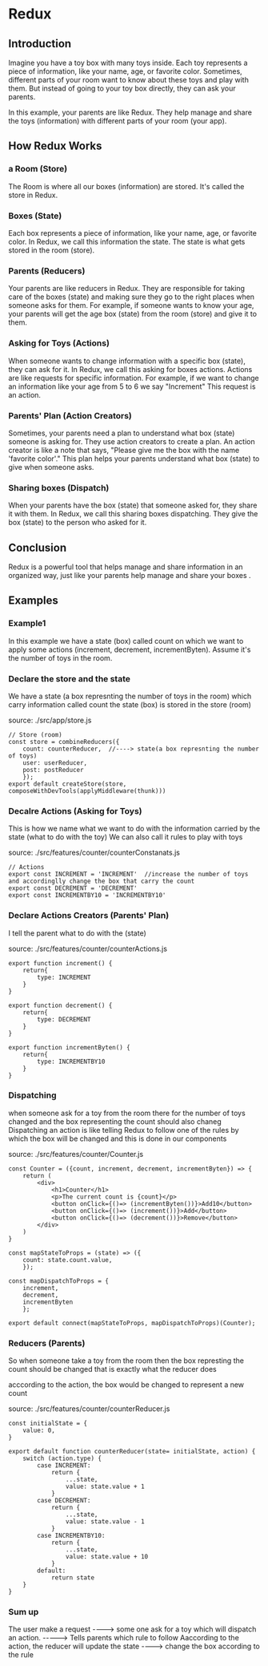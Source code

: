 # Redux

## Introduction

Imagine you have a toy box with many toys inside. Each toy represents a piece of information, like your name, age, or favorite color. Sometimes, different parts of your room want to know about these toys and play with them. But instead of going to your toy box directly, they can ask your parents.

In this example, your parents are like Redux. They help manage and share the toys (information) with different parts of your room (your app). 

## How Redux Works

### a Room (Store)

The Room is where all our boxes (information) are stored. It's called the store in Redux.

### Boxes (State)

Each box represents a piece of information, like your name, age, or favorite color. In Redux, we call this information the state. The state is what gets stored in the room (store).

### Parents (Reducers)

Your parents are like reducers in Redux. They are responsible for taking care of the boxes (state) and making sure they go to the right places when someone asks for them. For example, if someone wants to know your age, your parents will get the age box (state) from the room (store) and give it to them.

### Asking for Toys (Actions)

When someone wants to change information with a specific box (state), they can ask for it. In Redux, we call this asking for boxes actions. Actions are like requests for specific information. For example, if we want to change an information like your age from 5 to 6 we say "Increment" This request is an action.

### Parents' Plan (Action Creators)

Sometimes, your parents need a plan to understand what box (state) someone is asking for. They use action creators to create a plan. An action creator is like a note that says, "Please give me the box with the name 'favorite color'." This plan helps your parents understand what box (state) to give when someone asks.

### Sharing boxes (Dispatch)

When your parents have the box (state) that someone asked for, they share it with them. In Redux, we call this sharing boxes dispatching. They give the box (state) to the person who asked for it.

## Conclusion

Redux is a powerful tool that helps manage and share information in an organized way, just like your parents help manage and share your boxes .


## Examples

### Example1

In this example we have a state (box) called count on which we want to apply some actions (increment, decrement, incrementByten).
Assume it's the number of toys in the room.

### Declare the store and the state

We have a state (a box represnting the number of toys in the room) which carry information called count 
the state (box) is stored in the store (room)

source: ./src/app/store.js
```
// Store (room)
const store = combineReducers({
    count: counterReducer,  //----> state(a box represnting the number of toys)
    user: userReducer,
    post: postReducer
    });
export default createStore(store, composeWithDevTools(applyMiddleware(thunk)))
````

### Decalre Actions (Asking for Toys)

This is how we name what we want to do with the information carried by the state (what to do with the toy)
We can also call it rules to play with toys

source: ./src/features/counter/counterConstanats.js
```
// Actions 
export const INCREMENT = 'INCREMENT'  //increase the number of toys and accordinglly change the box that carry the count 
export const DECREMENT = 'DECREMENT'
export const INCREMENTBY10 = 'INCREMENTBY10'
```

### Declare Actions Creators (Parents' Plan)

I tell the parent what to do with the (state) 

source: ./src/features/counter/counterActions.js
```
export function increment() {
    return{
        type: INCREMENT
    }
}

export function decrement() {
    return{
        type: DECREMENT
    }
}

export function incrementByten() {
    return{
        type: INCREMENTBY10 
    }
}
```

### Dispatching 

when someone ask for a toy from the room 
there for the number of toys changed and the box representing the count should also chaneg
Dispatching an action is like telling Redux to follow one of the rules by which the box will be changed and this is done in our components 

source: ./src/features/counter/Counter.js
```
const Counter = ({count, increment, decrement, incrementByten}) => {
    return (
        <div>
            <h1>Counter</h1>
            <p>The current count is {count}</p>
            <button onClick={()=> (incrementByten())}>Add10</button>
            <button onClick={()=> (increment())}>Add</button>
            <button onClick={()=> (decrement())}>Remove</button>
        </div>
    )
}

const mapStateToProps = (state) => ({
    count: state.count.value,
    });
    
const mapDispatchToProps = {
    increment,
    decrement,
    incrementByten
    };

export default connect(mapStateToProps, mapDispatchToProps)(Counter);
```


### Reducers (Parents)

So when someone take a toy from the room then the box represting the count should be changed 
that is exactly what the reducer does

acccording to the action, the box would be changed to represent a new count

source: ./src/features/counter/counterReducer.js
```
const initialState = {
    value: 0,
}

export default function counterReducer(state= initialState, action) {
    switch (action.type) {
        case INCREMENT:
            return {
                ...state,
                value: state.value + 1 
            }
        case DECREMENT:
            return {
                ...state,
                value: state.value - 1
            }
        case INCREMENTBY10:
            return {
                ...state,
                value: state.value + 10
            }
        default:
            return state
    }        
}
```

### Sum up

The user make a request  ----> some one ask for a toy 
which will dispatch an action.  ----->  Tells parents which rule to follow 
Aaccording to the action, the reducer will update the state ----> change the box according to the rule 







